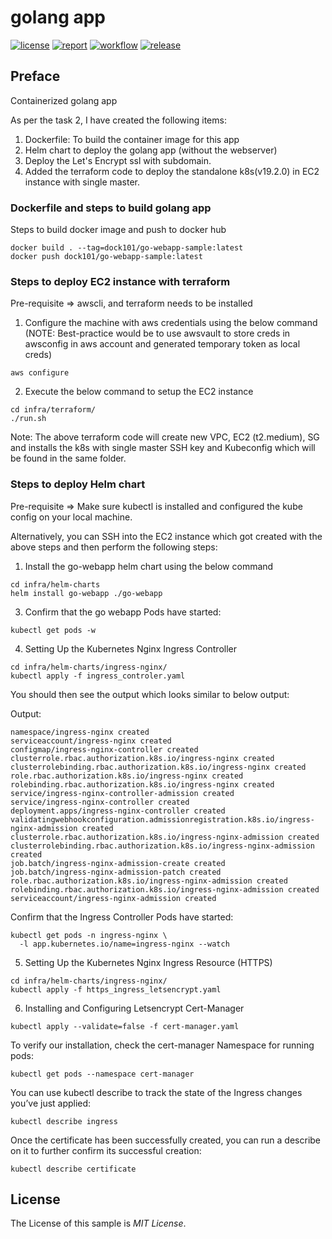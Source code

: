 # golang app

[![license](https://img.shields.io/github/license/Shashankreddysunkara/NavVis-go-webapp?style=for-the-badge)](https://github.com/Shashankreddysunkara/NavVis-go-webapp/blob/main/LICENSE)
[![report](https://goreportcard.com/badge/github.com/Shashankreddysunkara/NavVis-go-webapp?style=for-the-badge)](https://goreportcard.com/report/github.com/Shashankreddysunkara/NavVis-go-webapp)
[![workflow](https://img.shields.io/github/workflow/status/Shashankreddysunkara/NavVis-go-webapp/check?label=check&style=for-the-badge&logo=github)](https://github.com/Shashankreddysunkara/NavVis-go-webapp/actions?query=workflow%3Acheck)
[![release](https://img.shields.io/github/release/Shashankreddysunkara/NavVis-go-webapp?style=for-the-badge&logo=github)](https://github.com/Shashankreddysunkara/NavVis-go-webapp/releases)

## Preface

Containerized golang app 

As per the task 2, I have created the following items:
1. Dockerfile: To build the container image for this app
2. Helm chart to deploy the golang app (without the webserver) 
3. Deploy the Let's Encrypt ssl with subdomain.
4. Added the terraform code to deploy the standalone k8s(v19.2.0) in EC2 instance with single master.

### Dockerfile and steps to build golang app

Steps to build docker image and push to docker hub

```
docker build . --tag=dock101/go-webapp-sample:latest
docker push dock101/go-webapp-sample:latest
```

### Steps to deploy EC2 instance with terraform

Pre-requisite => awscli, and terraform needs to be installed 

1. Configure the machine with aws credentials using the below command (NOTE: Best-practice would be to use awsvault to store creds in awsconfig in aws account and generated temporary token as local creds)
```
aws configure
```
2. Execute the below command to setup the EC2 instance
```
cd infra/terraform/
./run.sh
```
Note: 
The above terraform code will create new VPC, EC2 (t2.medium), SG and installs the k8s with single master SSH key and Kubeconfig which will be found in the same folder.


### Steps to deploy Helm chart

Pre-requisite => Make sure kubectl is installed and configured the kube config on your local machine.

Alternatively, you can SSH into the EC2 instance which got created with the above steps and then perform the following steps:

1. Install the go-webapp helm chart using the below command

```
cd infra/helm-charts
helm install go-webapp ./go-webapp
```

3. Confirm that the go webapp Pods have started:
```
kubectl get pods -w
```

4. Setting Up the Kubernetes Nginx Ingress Controller
```
cd infra/helm-charts/ingress-nginx/
kubectl apply -f ingress_controler.yaml
```
You should then see the output which looks similar to below output:

Output:
```
namespace/ingress-nginx created
serviceaccount/ingress-nginx created
configmap/ingress-nginx-controller created
clusterrole.rbac.authorization.k8s.io/ingress-nginx created
clusterrolebinding.rbac.authorization.k8s.io/ingress-nginx created
role.rbac.authorization.k8s.io/ingress-nginx created
rolebinding.rbac.authorization.k8s.io/ingress-nginx created
service/ingress-nginx-controller-admission created
service/ingress-nginx-controller created
deployment.apps/ingress-nginx-controller created
validatingwebhookconfiguration.admissionregistration.k8s.io/ingress-nginx-admission created
clusterrole.rbac.authorization.k8s.io/ingress-nginx-admission created
clusterrolebinding.rbac.authorization.k8s.io/ingress-nginx-admission created
job.batch/ingress-nginx-admission-create created
job.batch/ingress-nginx-admission-patch created
role.rbac.authorization.k8s.io/ingress-nginx-admission created
rolebinding.rbac.authorization.k8s.io/ingress-nginx-admission created
serviceaccount/ingress-nginx-admission created
```
Confirm that the Ingress Controller Pods have started:
```
kubectl get pods -n ingress-nginx \
  -l app.kubernetes.io/name=ingress-nginx --watch
```

5. Setting Up the Kubernetes Nginx Ingress Resource (HTTPS)
```
cd infra/helm-charts/ingress-nginx/
kubectl apply -f https_ingress_letsencrypt.yaml
```

6. Installing and Configuring Letsencrypt Cert-Manager
```
kubectl apply --validate=false -f cert-manager.yaml
```
To verify our installation, check the cert-manager Namespace for running pods:

```
kubectl get pods --namespace cert-manager
```

You can use kubectl describe to track the state of the Ingress changes you’ve just applied:

```
kubectl describe ingress
```

Once the certificate has been successfully created, you can run a describe on it to further confirm its successful creation:

```
kubectl describe certificate
```

## License
The License of this sample is *MIT License*.
